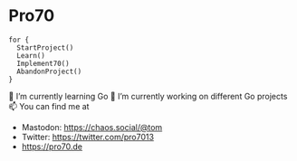 # Pro70

```
for {
  StartProject()
  Learn()
  Implement70()
  AbandonProject()
}
```

🌱 I’m currently learning Go
🔭 I’m currently working on different Go projects
📫 You can find me at 
- Mastodon: https://chaos.social/@tom
- Twitter: https://twitter.com/pro7013
- https://pro70.de
